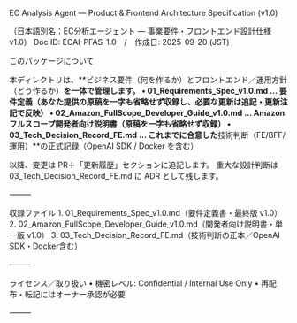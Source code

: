 EC Analysis Agent — Product & Frontend Architecture Specification (v1.0)

（日本語別名：EC分析エージェント — 事業要件・フロントエンド設計仕様 v1.0）
Doc ID: ECAI-PFAS-1.0　/　作成日: 2025-09-20 (JST)

このパッケージについて

本ディレクトリは、**ビジネス要件（何を作るか）とフロントエンド／運用方針（どう作るか）**を一体で管理します。
	•	01_Requirements_Spec_v1.0.md … 要件定義（あなた提供の原稿を一字も省略せず収録し、必要な更新は追記・更新注記で反映）
	•	02_Amazon_FullScope_Developer_Guide_v1.0.md … Amazonフルスコープ開発者向け説明書（原稿を一字も省略せず収録）
	•	03_Tech_Decision_Record_FE.md … これまでに合意した**技術判断（FE/BFF/運用）**の正式記録（OpenAI SDK / Docker を含む）

以降、変更は PR＋「更新履歴」セクションに追記します。
重大な設計判断は 03_Tech_Decision_Record_FE.md に ADR として残します。

⸻

収録ファイル
	1.	01_Requirements_Spec_v1.0.md（要件定義書・最終版 v1.0）
	2.	02_Amazon_FullScope_Developer_Guide_v1.0.md（開発者向け説明書・単一版 v1.0）
	3.	03_Tech_Decision_Record_FE.md（技術判断の正本／OpenAI SDK・Docker含む）

⸻

ライセンス／取り扱い
	•	機密レベル: Confidential / Internal Use Only
	•	再配布・転記にはオーナー承認が必要

⸻
